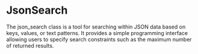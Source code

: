 # JsonSearch
 The json_search class is a tool for searching within JSON data based on keys, values, or text patterns. It provides a simple programming interface allowing users to specify search constraints such as the maximum number of returned results. 
